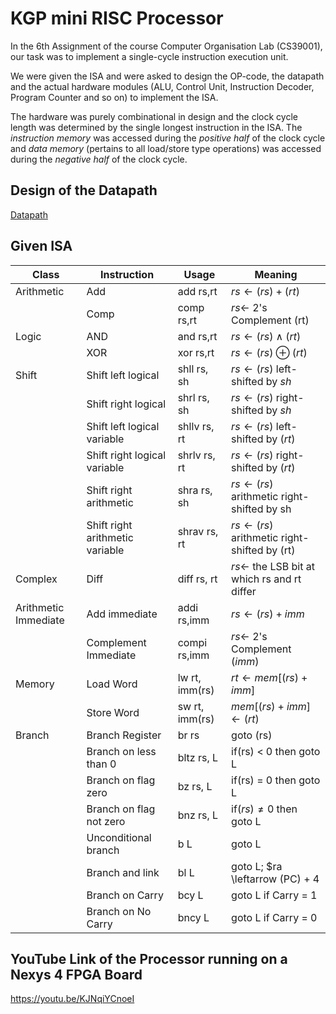 # KGP mini RISC Processor

In the 6th Assignment of the course Computer Organisation Lab (CS39001), our task was to implement a single-cycle instruction execution unit.

We were given the ISA and were asked to design the OP-code, the datapath and the actual hardware modules (ALU, Control Unit, Instruction Decoder, Program Counter and so on) to implement the ISA.

The hardware was purely combinational in design and the clock cycle length was determined by the single longest instruction in the ISA. The _instruction memory_ was accessed during the _positive half_ of the clock cycle and _data memory_ (pertains to all load/store type operations) was accessed during the _negative half_ of the clock cycle.

## Design of the Datapath
[Datapath](/A6_KGP_miniRISC_Processor/Report/datapath.jpg)

## Given ISA

| **Class**                               | **Instruction**                 | **Usage**      | **Meaning**                                           |
|-----------------------------------------|---------------------------------|----------------|-------------------------------------------------------|
| Arithmetic                              | Add                             | add rs,rt      | $rs  \leftarrow (rs)+(rt)$                            |
|                                         | Comp                            | comp rs,rt     | $rs \leftarrow$ 2's Complement (rt)                   |
| Logic                                   | AND                             | and rs,rt      | $rs \leftarrow (rs) \wedge (rt)$                      |
|                                         | XOR                             | xor rs,rt      | $rs \leftarrow (rs) \oplus  (rt)$                     |
| Shift                                   | Shift left logical              | shll rs, sh    | $rs \leftarrow (rs)$ left-shifted by $sh$             |
|                                         | Shift right logical             | shrl rs, sh    | $rs \leftarrow (rs)$ right-shifted by $sh$            |
|                                         | Shift left logical variable     | shllv rs, rt   | $rs \leftarrow (rs)$ left-shifted by $(rt)$           |
|                                         | Shift right logical variable    | shrlv rs, rt   | $rs \leftarrow (rs)$ right-shifted by $(rt)$          |
|                                         | Shift right arithmetic          | shra rs, sh    | $rs \leftarrow (rs)$ arithmetic right-shifted by sh   |
|                                         | Shift right arithmetic variable | shrav rs, rt   | $rs \leftarrow (rs)$ arithmetic right-shifted by (rt) |
| Complex                                 | Diff                            | diff rs, rt    | $rs \leftarrow$ the LSB bit at which rs and rt differ |
| Arithmetic Immediate                    | Add immediate                   | addi rs,imm    | $rs \leftarrow (rs) + imm$                            |
|                                         | Complement Immediate            | compi rs,imm   | $rs \leftarrow$ 2's Complement $(imm)$                |
| Memory                                  | Load Word                       | lw rt, imm(rs) | $rt \leftarrow mem[(rs)+imm]$                         |
|                                         | Store Word                      | sw rt, imm(rs) | $mem[(rs)+imm] \leftarrow (rt)$                       |
| Branch                                  | Branch Register                 | br rs          | goto (rs)                                             |
|                                         | Branch on less than 0           | bltz rs, L     | if(rs) < 0 then goto L                                |
|                                         | Branch on flag zero             | bz rs, L       | if(rs) = 0 then goto L                                |
|                                         | Branch on flag not zero         | bnz rs, L      | if$(rs) \neq 0$ then goto L                           |
|                                         | Unconditional branch            | b L            | goto L                                                |
|                                         | Branch and link                 | bl L           | goto L; \$ra \leftarrow (PC) + 4                      |
|                                         | Branch on Carry                 | bcy L          | goto L if Carry = 1                                   |
|                                         | Branch on No Carry              | bncy L         | goto L if Carry = 0                                   |


## YouTube Link of the Processor running on a Nexys 4 FPGA Board
https://youtu.be/KJNqiYCnoeI
